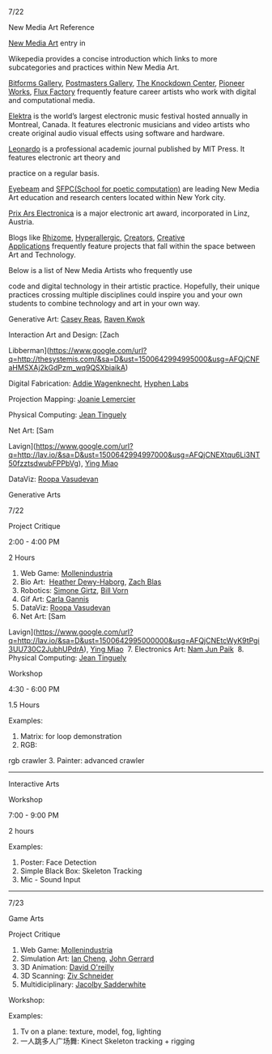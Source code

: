 

7/22

New Media Art Reference

[New Media Art](https://www.google.com/url?q=https://en.wikipedia.org/wiki/New_media_art&sa=D&ust=1500642994991000&usg=AFQjCNEYqFJvwTP1sZa1L7Aw7GLoRvQIXA) entry in 

Wikepedia provides a concise introduction which links to more subcategories and practices within New Media Art.

[Bitforms Gallery](https://www.google.com/url?q=http://www.bitforms.com/artists&sa=D&ust=1500642994991000&usg=AFQjCNGSV4kyjFz7dP-kxoQ03oaOqzNzJw), [Postmasters Gallery](https://www.google.com/url?q=http://www.postmastersart.com/&sa=D&ust=1500642994992000&usg=AFQjCNG3I1ssArLsS4f22Rf-6u0NGs-Q0Q), [The Knockdown Center](https://www.google.com/url?q=https://knockdown.center/&sa=D&ust=1500642994992000&usg=AFQjCNHyu_qSpXhhfBZPrSbGGyIyDxl4cg), [Pioneer Works](https://www.google.com/url?q=http://pioneerworks.org/&sa=D&ust=1500642994992000&usg=AFQjCNEn1Pquz6GuM7xR55bj71jBuOTY6g), [Flux Factory](https://www.google.com/url?q=http://www.fluxfactory.org/&sa=D&ust=1500642994992000&usg=AFQjCNGLR2dcSeXgZV9cxzysL4km4fkQRw) frequently feature career artists who work with digital and computational media.

[Elektra](https://www.google.com/url?q=http://elektramontreal.ca/&sa=D&ust=1500642994992000&usg=AFQjCNFpkOWVvkHicXTGMY3BLpnWGIay4Q) is the world’s largest electronic music festival hosted annually in Montreal, Canada. It features electronic musicians and video artists who create original audio visual effects using software and hardware.

[Leonardo](https://www.google.com/url?q=https://www.leonardo.info/publications&sa=D&ust=1500642994993000&usg=AFQjCNENUsYYGJQZ7LNnOn-N5Znl5HgoJA) is a professional academic journal published by MIT Press. It features electronic art theory and 

practice on a regular basis.

[Eyebeam](https://www.google.com/url?q=http://eyebeam.org/&sa=D&ust=1500642994993000&usg=AFQjCNHR-R9gcIc33fGdrak5FqSpbnu7mQ) and [SFPC(School for poetic computation)](https://www.google.com/url?q=http://sfpc.io/&sa=D&ust=1500642994993000&usg=AFQjCNHnKlW3SaB760IdxFPugtMG736GXQ) are leading New Media Art education and research centers located within New York city.

[Prix Ars Electronica](https://www.google.com/url?q=https://www.aec.at/&sa=D&ust=1500642994994000&usg=AFQjCNGrSjQg-R043b4l6c-iFG9gDVaZjw) is a major electronic art award, incorporated in Linz, Austria.

Blogs like [Rhizome](https://www.google.com/url?q=http://rhizome.org/&sa=D&ust=1500642994994000&usg=AFQjCNGgt-w_tAj3nxbIKAg9KzgPp2F-CA), [Hyperallergic](https://www.google.com/url?q=https://hyperallergic.com/&sa=D&ust=1500642994994000&usg=AFQjCNExW0O-2txI2CTpApSJr0LogwDzVQ), [Creators](https://www.google.com/url?q=https://creators.vice.com/en_us&sa=D&ust=1500642994994000&usg=AFQjCNHiYMYmlFHOS4ASZ6agXPxh8fFCeQ), [Creative Applications](https://www.google.com/url?q=http://www.creativeapplications.net/&sa=D&ust=1500642994994000&usg=AFQjCNF3ipd5ek4Q81VX72knpkE0uQ8G8g) frequently feature projects that fall within the space between Art and Technology.

Below is a list of New Media Artists who frequently use 

code and digital technology in their artistic practice. Hopefully, their unique practices crossing multiple disciplines could inspire you and your own students to combine technology and art in your own way.

Generative Art: [Casey Reas](https://www.google.com/url?q=http://reas.com/&sa=D&ust=1500642994995000&usg=AFQjCNFZdQdCZ8GqzM7Mj_ctCsJeKpkXEA), [Raven Kwok](https://www.google.com/url?q=http://ravenkwok.com/&sa=D&ust=1500642994995000&usg=AFQjCNEO5LCiiikjNjPj4xD0J3nCJIjf8Q)

Interaction Art and Design: [Zach 

Libberman](https://www.google.com/url?q=http://thesystemis.com/&sa=D&ust=1500642994995000&usg=AFQjCNFaHMSXAj2kGdPzm_wq9QSXbiaikA) 

Digital Fabrication: [Addie Wagenknecht](https://www.google.com/url?q=http://www.placesiveneverbeen.com/&sa=D&ust=1500642994996000&usg=AFQjCNHjnhPCvKLctOOmK7j6Ljky0wZRXg), [Hyphen Labs](https://www.google.com/url?q=http://www.hyphen-labs.com/&sa=D&ust=1500642994996000&usg=AFQjCNEFCICgAhLJUcF-oDVif-1BGPwjEA)

Projection Mapping: [Joanie Lemercier](https://www.google.com/url?q=http://joanielemercier.com/&sa=D&ust=1500642994996000&usg=AFQjCNHujdf71PsAm-mMQma9LkemVb9DgA)

Physical Computing: [Jean Tinguely](https://www.google.com/url?q=http://www.theartstory.org/artist-tinguely-jean.htm&sa=D&ust=1500642994996000&usg=AFQjCNFIZYZYM1YMX8C4sxkRWzYMKI4L9w) 

Net Art: [Sam 

Lavign](https://www.google.com/url?q=http://lav.io/&sa=D&ust=1500642994997000&usg=AFQjCNEXtqu6Li3NT50fzztsdwubFPPbVg), [Ying Miao](https://www.google.com/url?q=https://www.thedeadpixelofmyeye.com/&sa=D&ust=1500642994997000&usg=AFQjCNEuI_yIVmvoTE80cuYV5g9tIE1xPw) 

DataViz: [Roopa Vasudevan](https://www.google.com/url?q=http://rouxpz.com/&sa=D&ust=1500642994997000&usg=AFQjCNFUTVvMvr84B5PCVnKiTKHIqK18ig)

Generative Arts

7/22

Project Critique

2:00 - 4:00 PM

2 Hours

1. Web Game: [Mollenindustria](https://www.google.com/url?q=http://www.molleindustria.org/&sa=D&ust=1500642994998000&usg=AFQjCNHvuw6iaTW1MSBQxrwHulrPgYrSVw) 
2. Bio Art:  [Heather Dewy-Haborg](https://www.google.com/url?q=http://deweyhagborg.com/&sa=D&ust=1500642994998000&usg=AFQjCNHmgYhFCM3UMEBXQJKk6AGqThvzFg), [Zach Blas](https://www.google.com/url?q=http://www.zachblas.info/&sa=D&ust=1500642994999000&usg=AFQjCNEu_t8stFFU9MHOGrzza5QtT7EwhQ) 
3. Robotics: [Simone Girtz](https://www.google.com/url?q=https://www.youtube.com/channel/UC3KEoMzNz8eYnwBC34RaKCQ&sa=D&ust=1500642994999000&usg=AFQjCNH1ButOV55nNO90rpIqrAcozYNYxw), [Bill Vorn](https://www.google.com/url?q=http://billvorn.concordia.ca/menuall.html&sa=D&ust=1500642994999000&usg=AFQjCNGNTOcInWR1KFLVRN6ciQc5Amrc5w) 
4. Gif Art: [Carla Gannis](https://www.google.com/url?q=http://www.carlagannis.com/&sa=D&ust=1500642994999000&usg=AFQjCNGPW1ofkU7qDkXLu3vRUElulgxDUg) 
5. DataViz: [Roopa Vasudevan](https://www.google.com/url?q=http://rouxpz.com/&sa=D&ust=1500642995000000&usg=AFQjCNH0Kp3SQOvRFO-GU5UydcJZisxmKA)
6. Net Art: [Sam 

Lavign](https://www.google.com/url?q=http://lav.io/&sa=D&ust=1500642995000000&usg=AFQjCNEtcWyK9tPgi3UU730C2JubhUPdrA), [Ying Miao](https://www.google.com/url?q=https://www.thedeadpixelofmyeye.com/&sa=D&ust=1500642995000000&usg=AFQjCNFAv0dHCrB1bsOLBiK9M0KU-bqvkQ) 
7. Electronics Art: [Nam Jun Paik](https://www.google.com/url?q=http://www.paikstudios.com/&sa=D&ust=1500642995000000&usg=AFQjCNF2PgILkN5P3IEOKLK_H6ta96wO0w) 
8. Physical Computing: [Jean Tinguely](https://www.google.com/url?q=http://www.theartstory.org/artist-tinguely-jean.htm&sa=D&ust=1500642995001000&usg=AFQjCNFDFvWqT38W3zzODh98n9egQnyBaQ) 

Workshop

4:30 - 6:00 PM

1.5 Hours

Examples:

1. Matrix: for loop demonstration
2. RGB: 

rgb crawler
3. Painter: advanced crawler

* * *

Interactive Arts

Workshop

7:00 - 9:00 PM

2 hours

Examples:

1. Poster: Face Detection
2. Simple Black Box: Skeleton Tracking
3. Mic - Sound Input

* * *

7/23

Game Arts

Project Critique

1. Web Game: [Mollenindustria](https://www.google.com/url?q=http://www.molleindustria.org/&sa=D&ust=1500642995003000&usg=AFQjCNHseHtea3C8RxJewC4dWJyIV-Y2dA) 
2. Simulation Art: [Ian Cheng](https://www.google.com/url?q=http://www.iancheng.com/&sa=D&ust=1500642995004000&usg=AFQjCNFtMn0H_OH9YhKDdxxnBZbJ5FpCww), [John Gerrard](https://www.google.com/url?q=http://www.johngerrard.net/&sa=D&ust=1500642995004000&usg=AFQjCNGcIpycH614Iq1qwacEWsfKf3qMuQ)
3. 3D Animation: [David O'reilly](https://www.google.com/url?q=http://www.davidoreilly.com/&sa=D&ust=1500642995004000&usg=AFQjCNH-0Lg66pHSglDnTBIQEddPnrmHnA) 
4. 3D Scanning: [Ziv Schneider](https://www.google.com/url?q=http://zivschneider.xyz/&sa=D&ust=1500642995004000&usg=AFQjCNG_yEGCLp671apW6xd3tpQ5JChjfw)
5. Multidiciplinary: [Jacolby Sadderwhite](https://www.google.com/url?q=https://youtu.be/3LgtGM1Wcss&sa=D&ust=1500642995005000&usg=AFQjCNGbQclna_0Tzu2SS4nzN5YIgoAR7w) 

Workshop:

Examples:

1. Tv on a plane: texture, model, fog, lighting
2. 一人跳多人广场舞: Kinect Skeleton tracking + rigging